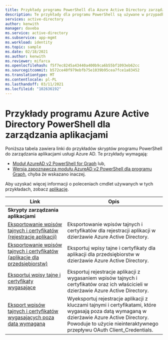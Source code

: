 ```yaml
---
title: Przykłady programu PowerShell dla Azure Active Directory zarządzania aplikacjami
description: Te przykłady dla programu PowerShell są używane w przypadku aplikacji zarządzanych w dzierżawie Azure Active Directory. Za pomocą tych przykładowych skryptów można znaleźć informacje o wygasaniu dla wpisów tajnych i certyfikatów.
services: active-directory
author: kenwith
manager: daveba
ms.service: active-directory
ms.subservice: app-mgmt
ms.workload: identity
ms.topic: sample
ms.date: 02/18/2021
ms.author: kenwith
ms.reviewer: mifarca
ms.openlocfilehash: f5f7ec8245a43440a400b9ca6b55bf1093eb62cc
ms.sourcegitcommit: b572ce40f979ebfb75e1039b95cea7fce1a83452
ms.translationtype: MT
ms.contentlocale: pl-PL
ms.lasthandoff: 03/11/2021
ms.locfileid: "102636192"
---
```

# <a name="azure-active-directory-powershell-examples-for-application-management"></a>Przykłady programu Azure Active Directory PowerShell dla zarządzania aplikacjami

Poniższa tabela zawiera linki do przykładów skryptów programu PowerShell do zarządzania aplikacjami usługi Azure AD. Te przykłady wymagają:
- [Moduł AzureAD v2 PowerShell for Graph](/powershell/azure/active-directory/install-adv2) lub,
- [Wersja zapoznawcza modułu AzureAD v2 PowerShell dla programu Graph](/powershell/azure/active-directory/install-adv2?view=azureadps-2.0-preview&preserve-view=true), chyba że wskazano inaczej.

Aby uzyskać więcej informacji o poleceniach cmdlet używanych w tych przykładach, zobacz [aplikacje](/powershell/module/azuread/#applications).

| Link | Opis |
|---|---|
|**Skrypty zarządzania aplikacjami**||
| [Eksportowanie wpisów tajnych i certyfikatów (rejestracje aplikacji)](scripts/powershell-export-all-app-registrations-secrets-and-certs.md) | Eksportowanie wpisów tajnych i certyfikatów dla rejestracji aplikacji w dzierżawie Azure Active Directory. |
| [Eksportowanie wpisów tajnych i certyfikatów (aplikacje dla przedsiębiorstw)](scripts/powershell-export-all-enterprise-apps-secrets-and-certs.md) | Eksportuj wpisy tajne i certyfikaty dla aplikacji dla przedsiębiorstw w dzierżawie Azure Active Directory. |
| [Eksportuj wpisy tajne i certyfikaty wygasające](scripts/powershell-export-apps-with-expriring-secrets.md) | Eksportuj rejestracje aplikacji z wygasaniem wpisów tajnych i certyfikatów oraz ich właścicieli w dzierżawie Azure Active Directory. |
| [Eksport wpisów tajnych i certyfikatów wygasających poza datą wymaganą](scripts/powershell-export-apps-with-secrets-beyond-required.md) | Wyeksportuj rejestracje aplikacji z kluczami tajnymi i certyfikatami, które wygasają poza datą wymaganą w dzierżawie Azure Active Directory. Powoduje to użycie nieinteraktywnego przepływu OAuth Client_Credentials. |
